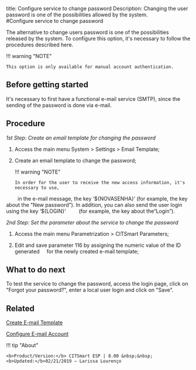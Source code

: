 title: Configure service to change password
Description: Changing the user password is one of the possibilities allowed by the system.  
#Configure service to change password

The alternative to change users password is one of the possibilities released by the system. To configure this option, it's necessary to follow the procedures described here.

!!! warning "NOTE"

    This option is only available for manual account authentication.

Before getting started
----------------

It's necessary to first have a functional e-mail service (SMTP), since the sending of the password is done via e-mail.

Procedure
------------

*1st Step: Create an email template for changing the password*

1.  Access the main menu System \> Settings \> Email Template;

2.  Create an email template to change the password;

    !!! warning "NOTE"

        In order for the user to receive the new access information, it's necessary to use,
        in the e-mail message, the key ‘${NOVASENHA}’ (for example, the key about the "New
        password”). In addition, you can also send the user login using the key ‘${LOGIN}’
        (for example, the key about the“Login”).  

*2nd Step: Set the parameter about the service to change the password*

1.  Access the main menu Parametrization \> CITSmart Parameters;

2.  Edit and save parameter 116 by assigning the numeric value of the ID generated
    for the newly created e-mail template;

What to do next
------------------

To test the service to change the password, access the login page, click on "Forgot your password?", enter a local user login and click on "Save".

## Related

[Create E-mail Template][1]

[Configure E-mail Account][2]

!!! tip "About"

    <b>Product/Version:</b> CITSmart ESP | 8.00 &nbsp;&nbsp;
    <b>Updated:</b>02/21/2019 – Larissa Lourenço

[1]:/pt-br/citsmart-esp-8/platform-administration/email-settings/email-templates-configure-email-template.html
[2]:/pt-br/citsmart-esp-8/platform-administration/email-settings/configuration.html
